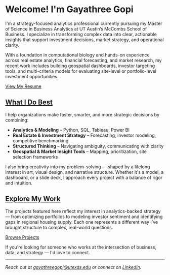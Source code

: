# Welcome! I'm Gayathree Gopi

I'm a strategy-focused analytics professional currently pursuing my Master of Science in Business Analytics at UT Austin’s McCombs School of Business. I specialize in transforming complex data into clear, actionable insights that support investment decisions, market strategy, and operational clarity.

With a foundation in computational biology and hands-on experience across real estate analytics, financial forecasting, and market research, my recent work includes building geospatial dashboards, investor targeting tools, and multi-criteria models for evaluating site-level or portfolio-level investment opportunities.

[View My Resume](Gayathree_Gopi_Resume.pdf)

## [What I Do Best](/about/)

I help organizations make faster, smarter, and more strategic decisions by combining:

- **Analytics & Modeling** – Python, SQL, Tableau, Power BI  
- **Real Estate & Investment Strategy** – Forecasting, investor modeling, competitive benchmarking  
- **Structured Thinking** – Navigating ambiguity, communicating with clarity  
- **Geospatial & Market Insight Tools** – Mapping, prioritization, site selection frameworks

I also bring creativity into my problem-solving — shaped by a lifelong interest in art, visual design, and narrative structure. Whether it's a model, a dashboard, or a slide deck, I approach every project with a balance of rigor and intuition.

## [Explore My Work](/projects/)

The projects featured here reflect my interest in analytics-backed strategy — from optimizing portfolios to modeling investor sentiment and identifying gaps in regional housing supply. Each one represents a different way I’ve brought structure to complex, real-world questions.

[Browse Projects](/projects/)

If you're looking for someone who works at the intersection of business, data, and strategy — I'd love to connect.

---

*Reach out at [gayathreegopi@utexas.edu](mailto:gayathreegopi@utexas.edu) or connect on [LinkedIn](https://www.linkedin.com/in/gayathreegopi/).*
